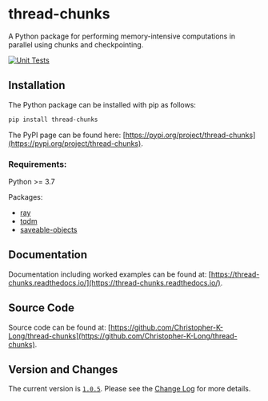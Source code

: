 # thread-chunks
A Python package for performing memory-intensive computations in parallel using chunks and checkpointing.

[![Unit Tests](https://github.com/Christopher-K-Long/thread-chunks/actions/workflows/test-python-package.yml/badge.svg)](https://github.com/Christopher-K-Long/thread-chunks/actions/workflows/test-python-package.yml)

## Installation

The Python package can be installed with pip as follows:
```bash
pip install thread-chunks
```

The PyPI page can be found here: [https://pypi.org/project/thread-chunks](https://pypi.org/project/thread-chunks).

### Requirements:

Python >= 3.7

Packages:

- [ray](https://www.ray.io/)
- [tqdm](https://tqdm.github.io/)
- [saveable-objects](https://saveable-objects.readthedocs.io/)

## Documentation

Documentation including worked examples can be found at: [https://thread-chunks.readthedocs.io/](https://thread-chunks.readthedocs.io/).

## Source Code

Source code can be found at: [https://github.com/Christopher-K-Long/thread-chunks](https://github.com/Christopher-K-Long/thread-chunks).


## Version and Changes

The current version is [`1.0.5`](ChangeLog.md#release-105). Please see the [Change Log](ChangeLog.md) for more
details.